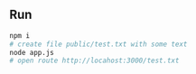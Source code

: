 ## Run

```bash
npm i
# create file public/test.txt with some text
node app.js
# open route http://locahost:3000/test.txt
``` 